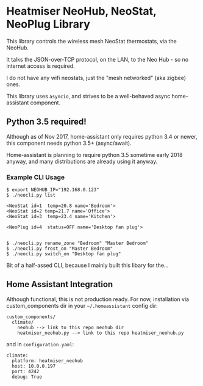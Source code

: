 # Heatmiser NeoHub, NeoStat, NeoPlug Library

This library controls the wireless mesh NeoStat thermostats, via the NeoHub.

It talks the JSON-over-TCP protocol, on the LAN, to the Neo Hub - so no internet
access is required.

I do not have any wifi neostats, just the "mesh networked" (aka zigbee) ones.

This library uses `asyncio`, and strives to be a well-behaved async 
home-assistant component.

## Python 3.5 required!

Although as of Nov 2017, home-assistant only requires python 3.4 or newer,
this component needs python 3.5+ (async/await).

Home-assistant is planning to require python 3.5 sometime early 2018 anyway,
and many distributions are already using it anyway.


### Example CLI Usage

    $ export NEOHUB_IP="192.168.0.123"
    $ ./neocli.py list

    <NeoStat id=1  temp=20.8 name='Bedroom'>
    <NeoStat id=2 temp=21.7 name='Office'>
    <NeoStat id=3  temp=23.4 name='Kitchen'>

    <NeoPlug id=4  status=OFF name='Desktop fan plug'>


    $ ./neocli.py rename_zone "Bedroom" "Master Bedroom"
    $ ./neocli.py frost_on "Master Bedroom"
    $ ./neocli.py switch_on "Desktop fan plug"

Bit of a half-assed CLI, because I mainly built this libary for the...

## Home Assistant Integration

Although functional, this is not production ready. For now, installation via
custom\_components dir in your `~/.homeassistant` config dir:

    custom_components/
      climate/
        neohub --> link to this repo neohub dir
        heatmiser_neohub.py --> link to this repo heatmiser_neohub.py

and in `configuration.yaml`:

    climate:
      platform: heatmiser_neohub
      host: 10.0.0.197
      port: 4242
      debug: True

